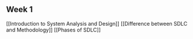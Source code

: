## Week 1

[[Introduction to System Analysis and Design]]
[[Difference between SDLC and Methodology]]
[[Phases of SDLC]]